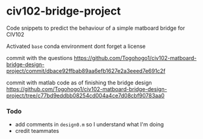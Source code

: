 # civ102-bridge-project
Code snippets to predict the behaviour of a simple matboard bridge for CIV102

Activated `base` conda environment
dont forget a license

commit with the questions https://github.com/Togohogo1/civ102-matboard-bridge-design-project/commit/dbace92ffbab89aa6efb1627e2a3eeed7e691c2f

commit with matlab code as of finishing the bridge design
https://github.com/Togohogo1/civ102-matboard-bridge-design-project/tree/c77bd9eddbb08254cd004a4ce7d08cbf90783aa0

### Todo
- add comments in `design0.m` so I understand what I'm doing
- credit teammates

